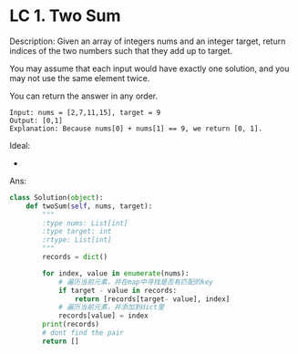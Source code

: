 # LC 1. Two Sum
Description: Given an array of integers nums and an integer target, return indices of the two numbers such that they add up to target.

You may assume that each input would have exactly one solution, and you may not use the same element twice.

You can return the answer in any order.

```
Input: nums = [2,7,11,15], target = 9
Output: [0,1]
Explanation: Because nums[0] + nums[1] == 9, we return [0, 1].
```
Ideal: 

* 

Ans:
```python
class Solution(object):
    def twoSum(self, nums, target):
        """
        :type nums: List[int]
        :type target: int
        :rtype: List[int]
        """
        records = dict()

        for index, value in enumerate(nums):  
            # 遍历当前元素，并在map中寻找是否有匹配的key
            if target - value in records:   
                return [records[target- value], index]
            # 遍历当前元素，并添加到dict里
            records[value] = index    
        print(records)
        # dont find the pair
        return []
```

